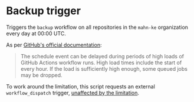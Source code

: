 # Backup trigger

Triggers the `backup` workflow on all repositories in the `mahn-ke` organization every day at 00:00 UTC.  

As per [GitHub's official documentation](https://docs.github.com/en/actions/reference/workflows-and-actions/events-that-trigger-workflows#schedule):

> The schedule event can be delayed during periods of high loads of GitHub Actions workflow runs. High load times include the start of every hour. If the load is sufficiently high enough, some queued jobs may be dropped.

To work around the limitation, this script requests an external `workflow_dispatch` trigger, [unaffected by the limitation](https://github.com/orgs/upptime/discussions/112#discussioncomment-853841).